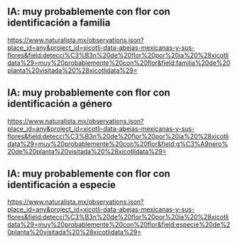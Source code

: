 ## IA: muy probablemente con flor con identificación a familia

https://www.naturalista.mx/observations.json?place_id=any&project_id=xicotli-data-abejas-mexicanas-y-sus-flores&field:detecci%C3%B3n%20de%20flor%20por%20ia%20%28xicotlidata%29=muy%20probablemente%20con%20flor&field:familia%20de%20planta%20visitada%20%28xicotlidata%29=

## IA: muy probablemente con flor con identificación a género

https://www.naturalista.mx/observations.json?place_id=any&project_id=xicotli-data-abejas-mexicanas-y-sus-flores&field:detecci%C3%B3n%20de%20flor%20por%20ia%20%28xicotlidata%29=muy%20probablemente%20con%20flor&field:g%C3%A9nero%20de%20planta%20visitada%20%28xicotlidata%29=

## IA: muy probablemente con flor con identificación a especie

https://www.naturalista.mx/observations.json?place_id=any&project_id=xicotli-data-abejas-mexicanas-y-sus-flores&field:detecci%C3%B3n%20de%20flor%20por%20ia%20%28xicotlidata%29=muy%20probablemente%20con%20flor&field:especie%20de%20planta%20visitada%20%28xicotlidata%29=